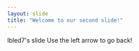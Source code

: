 ```yaml
---
layout: slide
title: "Welcome to our second slide!"
---
```

lbled7's slide
Use the left arrow to go back!
